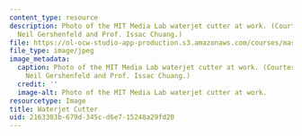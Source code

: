 ```yaml
---
content_type: resource
description: Photo of the MIT Media Lab waterjet cutter at work. (Courtesy of Prof.
  Neil Gershenfeld and Prof. Issac Chuang.)
file: https://ol-ocw-studio-app-production.s3.amazonaws.com/courses/mas-863-how-to-make-almost-anything-fall-2002/2163303b679d345cd6e715248a29fd20_mas-863f02.jpg
file_type: image/jpeg
image_metadata:
  caption: Photo of the MIT Media Lab waterjet cutter at work. (Courtesy of Prof.
    Neil Gershenfeld and Prof. Issac Chuang.)
  credit: ''
  image-alt: Photo of the MIT Media Lab waterjet cutter at work.
resourcetype: Image
title: Waterjet Cutter
uid: 2163303b-679d-345c-d6e7-15248a29fd20
---
```

